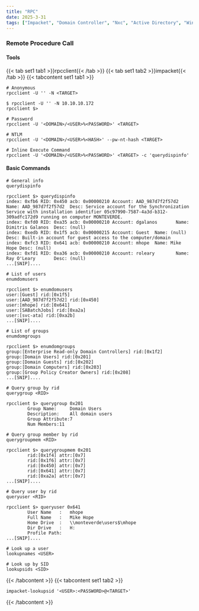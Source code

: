 ```yaml
---
title: "RPC"
date: 2025-3-31
tags: ["Impacket", "Domain Controller", "Nxc", "Active Directory", "Windows", "Enumeration", "SID"]
---
```


### Remote Procedure Call

#### Tools

{{< tab set1 tab1 >}}rpcclient{{< /tab >}}
{{< tab set1 tab2 >}}impacket{{< /tab >}}
{{< tabcontent set1 tab1 >}}

```console
# Anonymous
rpcclient -U '' -N <TARGET>
```

```console {class="sample-code"}
$ rpcclient -U '' -N 10.10.10.172
rpcclient $>
```

```console
# Password
rpcclient -U '<DOMAIN>/<USER>%<PASSWORD>' <TARGET>
```

```console
# NTLM
rpcclient -U '<DOMAIN>/<USER>%<HASH>' --pw-nt-hash <TARGET>
```

```console
# Inline Execute Command
rpcclient -U '<DOMAIN>/<USER>%<PASSWORD>' <TARGET> -c 'querydispinfo'
```

#### Basic Commands

```console
# General info
querydispinfo
```

```console {class="sample-code"}
rpcclient $> querydispinfo
index: 0xfb6 RID: 0x450 acb: 0x00000210 Account: AAD_987d7f2f57d2       Name: AAD_987d7f2f57d2  Desc: Service account for the Synchronization Service with installation identifier 05c97990-7587-4a3d-b312-309adfc172d9 running on computer MONTEVERDE.
index: 0xfd0 RID: 0xa35 acb: 0x00000210 Account: dgalanos       Name: Dimitris Galanos  Desc: (null)
index: 0xedb RID: 0x1f5 acb: 0x00000215 Account: Guest  Name: (null)    Desc: Built-in account for guest access to the computer/domain
index: 0xfc3 RID: 0x641 acb: 0x00000210 Account: mhope  Name: Mike Hope Desc: (null)
index: 0xfd1 RID: 0xa36 acb: 0x00000210 Account: roleary        Name: Ray O'Leary       Desc: (null)
...[SNIP]....
```

```console
# List of users
enumdomusers
```

```console {class="sample-code"}
rpcclient $> enumdomusers
user:[Guest] rid:[0x1f5]
user:[AAD_987d7f2f57d2] rid:[0x450]
user:[mhope] rid:[0x641]
user:[SABatchJobs] rid:[0xa2a]
user:[svc-ata] rid:[0xa2b]
...[SNIP]....
```

```console
# List of groups
enumdomgroups
```

```console {class="sample-code"}
rpcclient $> enumdomgroups
group:[Enterprise Read-only Domain Controllers] rid:[0x1f2]
group:[Domain Users] rid:[0x201]
group:[Domain Guests] rid:[0x202]
group:[Domain Computers] rid:[0x203]
group:[Group Policy Creator Owners] rid:[0x208]
...[SNIP]....
```

```console
# Query group by rid
querygroup <RID>
```

```console {class="sample-code"}
rpcclient $> querygroup 0x201
        Group Name:     Domain Users
        Description:    All domain users
        Group Attribute:7
        Num Members:11
```

```console
# Query group member by rid
querygroupmem <RID>
```

```console {class="sample-code"}
rpcclient $> querygroupmem 0x201
        rid:[0x1f4] attr:[0x7]
        rid:[0x1f6] attr:[0x7]
        rid:[0x450] attr:[0x7]
        rid:[0x641] attr:[0x7]
        rid:[0xa2a] attr:[0x7]
...[SNIP]....
```

```console
# Query user by rid
queryuser <RID>
```

```console {class="sample-code"}
rpcclient $> queryuser 0x641
        User Name   :   mhope
        Full Name   :   Mike Hope
        Home Drive  :   \\monteverde\users$\mhope
        Dir Drive   :   H:
        Profile Path:
...[SNIP]....
```

```console
# Look up a user
lookupnames <USER>
```

```console
# Look up by SID
lookupsids <SID>
```

{{< /tabcontent >}}
{{< tabcontent set1 tab2 >}}

```console
impacket-lookupsid '<USER>:<PASSWORD>@<TARGET>'
```

{{< /tabcontent >}}
